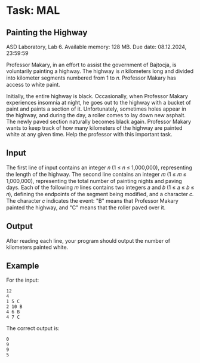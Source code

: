 # Task: MAL

## Painting the Highway

ASD Laboratory, Lab 6. Available memory: 128 MB. Due date: 08.12.2024, 23:59:59

Professor Makary, in an effort to assist the government of Bajtocja, is voluntarily painting a highway. The highway is 
𝑛 kilometers long and divided into kilometer segments numbered from 1 to 
𝑛. Professor Makary has access to white paint.

Initially, the entire highway is black. Occasionally, when Professor Makary experiences insomnia at night, he goes out to the highway with a bucket of paint and paints a section of it. Unfortunately, sometimes holes appear in the highway, and during the day, a roller comes to lay down new asphalt. The newly paved section naturally becomes black again. Professor Makary wants to keep track of how many kilometers of the highway are painted white at any given time. Help the professor with this important task.

## Input

The first line of input contains an integer 
𝑛 (1 ≤ 
𝑛 ≤ 1,000,000), representing the length of the highway.
The second line contains an integer 
𝑚 (1 ≤ 
𝑚 ≤ 1,000,000), representing the total number of painting nights and paving days.
Each of the following 
𝑚 lines contains two integers 
𝑎 and 
𝑏 (1 ≤ 
𝑎 ≤ 
𝑏 ≤ 
𝑛), defining the endpoints of the segment being modified, and a character 
𝑐. The character 
𝑐 indicates the event: "B" means that Professor Makary painted the highway, and "C" means that the roller paved over it.
## Output

After reading each line, your program should output the number of kilometers painted white.

## Example

For the input:

```
12
4
1 5 C
2 10 B
4 6 B
4 7 C
```
The correct output is:

```
0
9
9
5
```
